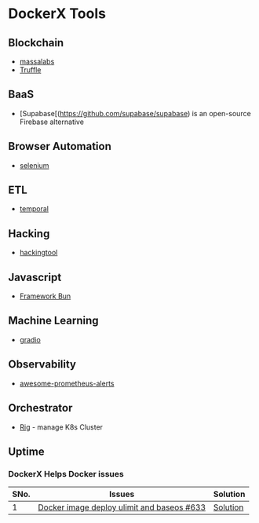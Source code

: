 # DockerX Tools
## Blockchain
- [massalabs](https://github.com/massalabs)
- [Truffle](https://trufflesuite.com/)
## BaaS
- [Supabase[(https://github.com/supabase/supabase) is an open-source Firebase alternative
## Browser Automation
- [selenium](https://github.com/SeleniumHQ/docker-selenium)
## ETL 
- [temporal](https://docs.temporal.io/kb/all-the-ways-to-run-a-cluster#docker--docker-compose)

## Hacking
- [hackingtool](https://github.com/Z4nzu/hackingtool)
  
## Javascript 
- [Framework Bun](https://bun.sh/)
  
## Machine Learning 
- [gradio](https://www.gradio.app/)

## Observability
- [awesome-prometheus-alerts](https://samber.github.io/awesome-prometheus-alerts/)
## Orchestrator
- [Rig](https://docs.rig.dev/getting-started/server-installation) - manage K8s Cluster

## Uptime 


### DockerX Helps Docker issues

|SNo.| Issues |Solution|
|--|--|--|
|  1| [Docker image deploy ulimit and baseos #633](https://github.com/SonarSource/docker-sonarqube/issues/633)  | [Solution]()|
